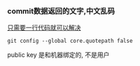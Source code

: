### commit数据返回的文字,中文乱码

[只需要一行代码就可以解决](https://blog.csdn.net/u012145252/article/details/81775362)

```
git config --global core.quotepath false
```



public key 是和机器绑定的, 不是用户